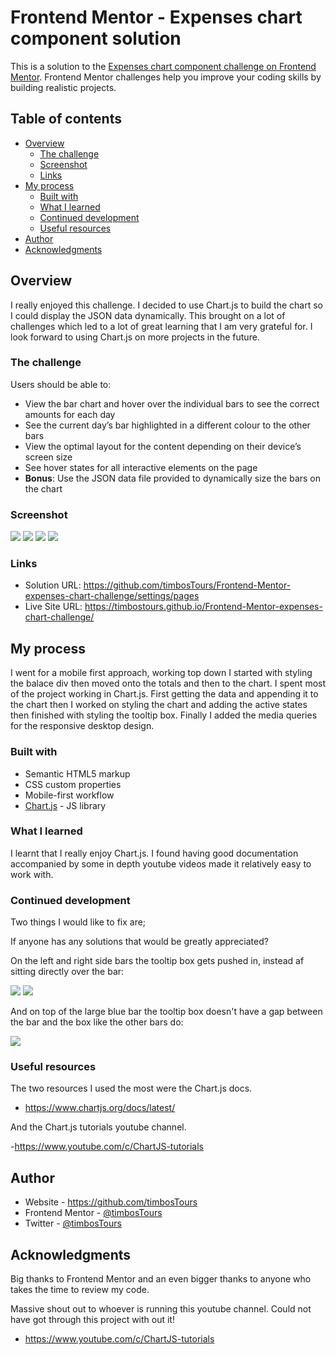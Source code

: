 # Frontend Mentor - Expenses chart component solution

This is a solution to the [Expenses chart component challenge on Frontend Mentor](https://www.frontendmentor.io/challenges/expenses-chart-component-e7yJBUdjwt). Frontend Mentor challenges help you improve your coding skills by building realistic projects. 

## Table of contents

- [Overview](#overview)
  - [The challenge](#the-challenge)
  - [Screenshot](#screenshot)
  - [Links](#links)
- [My process](#my-process)
  - [Built with](#built-with)
  - [What I learned](#what-i-learned)
  - [Continued development](#continued-development)
  - [Useful resources](#useful-resources)
- [Author](#author)
- [Acknowledgments](#acknowledgments)


## Overview

I really enjoyed this challenge. I decided to use Chart.js to build the chart so I could display the JSON data dynamically. This brought on a lot of challenges which led to a lot of great learning that I am very grateful for. I look forward to using Chart.js on more projects in the future.

### The challenge

Users should be able to:

- View the bar chart and hover over the individual bars to see the correct amounts for each day
- See the current day’s bar highlighted in a different colour to the other bars
- View the optimal layout for the content depending on their device’s screen size
- See hover states for all interactive elements on the page
- **Bonus**: Use the JSON data file provided to dynamically size the bars on the chart

### Screenshot

![](./images/screen-shot-desktop.png)
![](./images/screen-shot-mobile-active.png)
![](./images/screen-shot-desktop-active1.png)
![](./images/screen-shot-desktop-active2.png)


### Links

- Solution URL: https://github.com/timbosTours/Frontend-Mentor-expenses-chart-challenge/settings/pages
- Live Site URL: https://timbostours.github.io/Frontend-Mentor-expenses-chart-challenge/

## My process
I went for a mobile first approach, working top down I started with styling the balace div then moved onto the totals and then to the chart. I spent most of the project working in Chart.js. First getting the data and appending it to the chart then I worked on styling the chart and adding the active states then finished with styling the tooltip box. Finally I added the media queries for the responsive desktop design.

### Built with

- Semantic HTML5 markup
- CSS custom properties
- Mobile-first workflow
- [Chart.js](https://www.chartjs.org/docs/latest/) - JS library

### What I learned

I learnt that I really enjoy Chart.js. I found having good documentation accompanied by some in depth youtube videos made it relatively easy to work with.

### Continued development

Two things I would like to fix are;

If anyone has any solutions that would be greatly appreciated?

On the left and right side bars the tooltip box gets pushed in, instead af sitting directly over the bar:

![](./images/screen-shot-badState1.png)
![](./images/screen-shot-badState2.png)

And on top of the large blue bar the tooltip box doesn't have a gap between the bar and the box like the other bars do:

![](./images/screen-shot-badState3.png)

### Useful resources

The two resources I used the most were the Chart.js docs.

- https://www.chartjs.org/docs/latest/

And the Chart.js tutorials youtube channel.

-https://www.youtube.com/c/ChartJS-tutorials

## Author

- Website - https://github.com/timbosTours
- Frontend Mentor - [@timbosTours](https://www.frontendmentor.io/profile/timbosTours)
- Twitter - [@timbosTours](https://www.twitter.com/timbosTours)


## Acknowledgments

Big thanks to Frontend Mentor and an even bigger thanks to anyone who takes the time to review my code.

Massive shout out to whoever is running this youtube channel. Could not have got through this project with out it!

- https://www.youtube.com/c/ChartJS-tutorials

